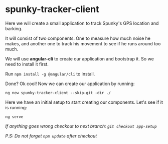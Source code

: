 # spunky-tracker-client

Here we will create a small application to track Spunky's GPS location and barking.

It will consist of two components. One to measure how much noise he makes, and another one to track his movement to see if he runs around too much.

We will use **angular-cli** to create our application and bootstrap it. So we need to install it first.

Run `npm install -g @angular/cli` to install.

Done? Ok cool! Now we can create our application by running:

`ng new spunky-tracker-client --skip-git -dir ./`

Here we have an initial setup to start creating our components. Let's see if it is running:

`ng serve`

_If anything goes wrong checkout to next branch: `git checkout app-setup`_

_P.S: Do not forget `npm update` after checkout_

